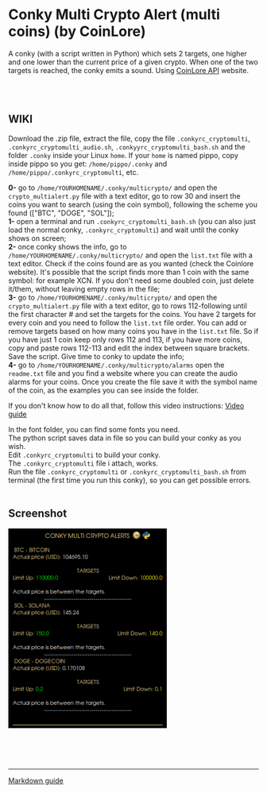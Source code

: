 # Conky Multi Crypto Alert (multi coins) (by CoinLore)
 
A conky (with a script written in Python) which sets 2 targets, one higher and one lower than the current price of a given crypto. When one of the two targets is reached, the conky emits a sound. Using [CoinLore API](https://www.coinlore.com/cryptocurrency-data-api#ticker) website.<br>

<br>
<br>


## **WIKI**<br>

Download the .zip file, extract the file, copy the file `.conkyrc_cryptomulti`, `.conkyrc_cryptomulti_audio.sh`, `.conkyyrc_cryptomulti_bash.sh` and the folder `.conky` inside your Linux `home`.
If your `home` is named pippo, copy inside pippo so you get: `/home/pippo/.conky` and `/home/pippo/.conkyrc_cryptomulti`, etc.

**0-** go to `/home/YOURHOMENAME/.conky/multicrypto/` and open the `crypto_multialert.py` file with a text editor, go to row 30 and insert the coins you want to search (using the coin symbol), following the scheme you found (["BTC", "DOGE", "SOL"]);<br>
**1-** open a terminal and run `.conkyrc_cryptomulti_bash.sh` (you can also just load the normal conky, `.conkyrc_cryptomulti`) and wait until the conky shows on screen;<br>
**2-** once conky shows the info, go to `/home/YOURHOMENAME/.conky/multicrypto/` and open the `list.txt` file with a text editor. Check if the coins found are as you wanted (check the Coinlore website). It's possible that the script finds more than 1 coin with the same symbol: for example XCN. If you don't need some doubled coin, just delete it/them, without leaving empty rows in the file;<br>
**3-** go to `/home/YOURHOMENAME/.conky/multicrypto/` and open the `crypto_multialert.py` file with a text editor, go to rows 112-following until the first character # and set the targets for the coins. You have 2 targets for every coin and you need to follow the `list.txt` file order. You can add or remove targets based on how many coins you have in the `list.txt` file. So if you have just 1 coin keep only rows 112 and 113, if you have more coins, copy and paste rows 112-113 and edit the index between square brackets. Save the script. Give time to conky to update the info;<br>
**4-** go to `/home/YOURHOMENAME/.conky/multicrypto/alarms` open the `readme.txt` file and you find a website where you can create the audio alarms for your coins. Once you create the file save it with the symbol name of the coin, as the examples you can see inside the folder.<br>

If you don't know how to do all that, follow this video instructions: [Video guide](https://www.youtube.com/watch?v=aDSMSjkxLsE)<br>

In the font folder, you can find some fonts you need.<br>
The python script saves data in file so you can build your conky as you wish.<br>
Edit `.conkyrc_cryptomulti` to build your conky.<br>
The `.conkyrc_cryptomulti` file i attach, works.<br>
Run the file `.conkyrc_cryptomulti` or `.conkyrc_cryptomulti_bash.sh` from terminal (the first time you run this conky), so you can get possible errors.
<br>
<br>

## Screenshot

![](https://github.com/TheHeadlessOfficial/conky_crypto_multi_coin/blob/main/.conky/multicrypto/docs/screenshot.png)<br>

<br>
<br>

<br>

---
[Markdown guide](https://docs.github.com/en/get-started/writing-on-github/getting-started-with-writing-and-formatting-on-github/basic-writing-and-formatting-syntax)


